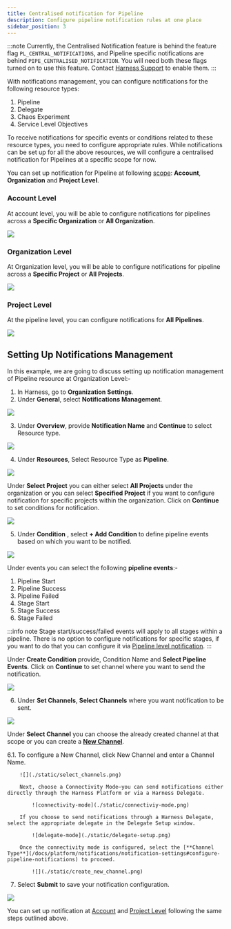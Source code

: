 ```yaml
---
title: Centralised notification for Pipeline
description: Configure pipeline notification rules at one place
sidebar_position: 3
---
```


:::note
Currently, the Centralised Notification feature is behind the feature flag `PL_CENTRAL_NOTIFICATIONS`, and Pipeline specific notifications are behind `PIPE_CENTRALISED_NOTIFICATION`. You will need both these flags turned on to use this feature. Contact [Harness Support](mailto:support@harness.io) to enable them.
:::

With notifications management, you can configure notifications for the following resource types:

1. Pipeline
2. Delegate
3. Chaos Experiment 
4. Service Level Objectives

To receive notifications for specific events or conditions related to these resource types, you need to configure appropriate rules. While notifications can be set up for all the above resources, we will configure a centralised notification for Pipelines at a specific scope for now. 

You can set up notification for Pipeline at following [scope](https://developer.harness.io/docs/platform/role-based-access-control/rbac-in-harness/#permissions-hierarchy-sces): **Account**, **Organization** and **Project Level**. 

### **Account Level**

At account level, you will be able to configure notifications for pipelines across a **Specific Organization** or **All Organization**.

![](./static/account_level_notification_management.png)

### **Organization Level**

At Organization level, you will be able to configure notifications for pipeline across a **Specific Project** or **All Projects**.

![](./static/organization_level_notification_manage.png)

### **Project Level**

At the pipeline level, you can configure notifications for **All Pipelines**.

![](./static/project_level_notification_manage.png)

## Setting Up Notifications Management

In this example, we are going to discuss setting up notification management of Pipeline resource at Organization Level:-

1. In Harness, go to **Organization Settings**.
2. Under **General**, select **Notifications Management**. 

![](./static/Organization_setting_notification_management.png)

3. Under **Overview**, provide **Notification Name** and **Continue** to select Resource type.

![](./static/new-notification-setup.png)

4. Under **Resources**, Select Resource Type as **Pipeline**. 

![](./static/resource_type.png)

Under **Select Project** you can either select **All Projects** under the organization or you can select **Specified Project** if you want to configure notification for specific projects within the organization. Click on **Continue** to set conditions for notification.

![](./static/pipeline_resource.png)

5. Under **Condition** , select **+ Add Condition** to define pipeline events based on which you want to be notified.

![](./static/resource_pipeline_condition.png)

Under events you can select the following **pipeline events**:-

1. Pipeline Start
2. Pipeline Success
3. Pipeline Failed
4. Stage Start
5. Stage Success
5. Stage Failed

:::info note
Stage start/success/failed events will apply to all stages within a pipeline. There is no option to configure notifications for specific stages, if you want to do that you can configure it via [Pipeline level notification](/docs/continuous-delivery/x-platform-cd-features/cd-steps/notify-users-of-pipeline-events.md).
:::

Under **Create Condition** provide, Condition Name and **Select Pipeline Events**. Click on **Continue** to set channel where you want to send the notification.

![](./static/set_pipeline_events.png)

6. Under **Set Channels**, **Select Channels** where you want notification to be sent.

![](./static/set_channels.png)

Under **Select Channel** you can choose the already created channel at that scope or you can create a [**New Channel**](/docs/platform/notifications/notification-settings.md).

6.1. To configure a New Channel, click New Channel and enter a Channel Name.
    
        ![](./static/select_channels.png)

        Next, choose a Connectivity Mode—you can send notifications either directly through the Harness Platform or via a Harness Delegate.

            ![connectivity-mode](./static/connectiviy-mode.png)

        If you choose to send notifications through a Harness Delegate, select the appropriate delegate in the Delegate Setup window.

            ![delegate-mode](./static/delegate-setup.png)

        Once the connectivity mode is configured, select the [**Channel Type**](/docs/platform/notifications/notification-settings#configure-pipeline-notifications) to proceed.

            ![](./static/create_new_channel.png)

7. Select **Submit** to save your notification configuration.

![](./static/submit_notification.png)

You can set up notification at [Account](#account-level) and [Project Level](#project-level) following the same steps outlined above.











